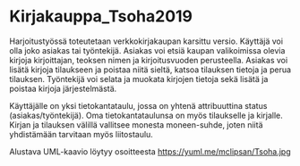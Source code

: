 # Kirjakauppa_Tsoha2019

Harjoitustyössä toteutetaan verkkokirjakaupan karsittu versio. Käyttäjä voi olla joko asiakas tai työntekijä. 
Asiakas voi etsiä kaupan valikoimissa olevia kirjoja kirjoittajan, teoksen nimen ja kirjoitusvuoden perusteella.
Asiakas voi lisätä kirjoja tilaukseen ja poistaa niitä sieltä, katsoa tilauksen tietoja ja perua tilauksen. Työntekijä 
voi selata ja muokata kirjojen tietoja sekä lisätä ja poistaa kirjoja järjestelmästä. 

Käyttäjälle on yksi tietokantataulu, jossa on yhtenä attribuuttina status (asiakas/työntekijä). Oma tietokantataulunsa
on myös tilaukselle ja kirjalle. Kirjan ja tilauksen välillä vallitsee monesta moneen-suhde, joten niitä yhdistämään 
tarvitaan myös liitostaulu.

Alustava UML-kaavio löytyy osoitteesta https://yuml.me/mclipsan/Tsoha.jpg     
